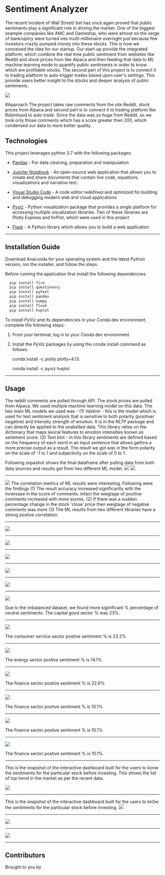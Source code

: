 # Sentiment Analyzer

The recent incident of Wall Street/ bet has once again proved that public sentiments play a significant role in driving the market.  One of the biggest example companies like AMC and Gamestop, who were almost on the verge of bankruptcy were turned into multi-millionaire overnight just because few investors crazily pumped money into these stocks. This is how we conceived the idea for our startup. Our start-up provide the integrated platform, which combine the real time public sentiment from websites like Reddit and stock prices from like Alpaca and then feeding that data to ML machine learning mode to quantify public sentiments in order to know which are profitable stocks. The second part of this project is to connect it to trading platform to auto-trigger trades based upon user's settings. This provide users better insight to the stocks and deeper analysis of public sentiments.

![](snapshots/intro.PNG)

#Approach
The project takes raw comments from the site Reddit, stock prices from Alpaca and second part is to connect it to trading platform like Robinhood to auto trade. Since the data was so huge from Reddit, so we took only those comments which has a score greater then 200, which condensed our data to more better quality.

## Technologies

This project leverages python 3.7 with the following packages:

* [Pandas](https://pandas.pydata.org/) - For data cleaning, preparation and manipulation

* [Jupyter Notebook](https://jupyter.org/) - An open-source web application that allows you to create and share documents that contain live code, equations, visualizations and narrative text.

* [Visual Studio Code](https://code.visualstudio.com/) - A code editor redefined and optimized for building and debugging modern web and cloud applications

* [Pyviz](https://pyviz.org/) - Python visualization package that provides a single platform for accessing multiple visualization libraries. Two of these libraries are Plotly Express and hvPlot, which were used in this project

* [Flask](https://flask.palletsprojects.com/en/1.1.x/) - A Python library which allows you to build a web application


---

## Installation Guide

Download Anaconda for your operating system and the latest Python version, run the installer, and follow the steps.

Before running the application first install the following dependencies.

```python
  pip install fire
  pip install questionary
  pip install pytest
  pip install pandas
  pip install numpy
  pip install flask
  pip install hvplot
```

To install PyViz and its dependencies in your Conda dev environment, complete the following steps:

1. From your terminal, log in to your Conda dev environment.

2. Install the PyViz packages by using the conda install command as follows:
    
	conda install -c plotly plotly=4.13.
    
    conda install -c pyviz hvplot
-----------------------------------------------------------------------------------------------------------------------------------------------------

## Usage

The reddit comments are pulled through API. The stock prices are pulled from Alpaca. We used multiple machine learning model on this data. The two main ML models we used was - (1) Valdmir - this is the model which is used for text sentiment analysis that is sensitive to both polarity (positive/ negative) and intensity strength of emotion. It is in the NLTP package and can directly be applied to the unabelled data. This library relies on the dictionary that maps lexical features to emotion intensities konwn as sentiment score. (2) Text blot - In this library sentiments are defined based on the frequency of each word in an input sentence that allows gettins a more precise output as a result. The result we got was in the form polarity on the scale of -1 to 1 and subjectivity on the scale of 0 to 1.

Following snpashot shows the final dataframe after pulling data from both data sources and results got from two different ML model.
![](snapshots/dataframe_headline.PNG)
![](snapshots/dataframe_content.PNG)

--------------------------------------------------------------------------------------------------------------------------------------------

![](snapshots/correlation.PNG)
The correlation metrics of ML results were interesting. Following were the findings (1) The result accuracy increased significantly with the incerease in the score of comments. Infact the weigtage of positive comments increased with more scores. (2) If there was a sudden percentage change in the stock 'close' price then weigtage of negative comments was more (3) The ML results from two different libraries have a strong  postive correlation.

--------------------------------------------------------------------------------------------------------------------------------------------

![](snapshots/cross_results.PNG)

--------------------------------------------------------------------------------------------------------------------------------------------

![](snapshots/snapshots.PNG)

--------------------------------------------------------------------------------------------------------------------------------------------
![](snapshots/polarity_variation.PNG)

--------------------------------------------------------------------------------------------------------------------------------------------

![](snapshots/score.PNG)

--------------------------------------------------------------------------------------------------------------------------------------------

![](snapshots/sentiment_trend.PNG)

--------------------------------------------------------------------------------------------------------------------------------------------

![](snapshots/capital_goods.PNG)

Due to the imbalanced dataset, we found more siginificant % percentage of neutral sentiments. The capital good sector % was 23%.

--------------------------------------------------------------------------------------------------------------------------------------------

![](snapshots/customer_services.PNG)

The consumer service sector postive sentiment % is 23.2%

--------------------------------------------------------------------------------------------------------------------------------------------

![](snapshots/energy.PNG)

The energy sector postive sentiment % is 14.1%


--------------------------------------------------------------------------------------------------------------------------------------------

![](snapshots/finance.PNG)

The finance sector postive sentiment % is 22.6%

--------------------------------------------------------------------------------------------------------------------------------------------

![](snapshots/health_care.PNG)

The finance sector postive sentiment % is 10.1%

--------------------------------------------------------------------------------------------------------------------------------------------

![](snapshots/public_utilities.PNG)

The finance sector postive sentiment % is 10.1%

--------------------------------------------------------------------------------------------------------------------------------------------

![](snapshots/public_utilities.PNG)

The finance sector postive sentiment % is 10.1%

--------------------------------------------------------------------------------------------------------------------------------------------

This is the snapshot of the interactive dashboard built for the users to konw the sentiments for the particular stock before investing.
This shows the list of top trend in the market as per the recent data.

![](snapshots/public_sentiments.PNG)

--------------------------------------------------------------------------------------------------------------------------------------------

This is the snapshot of the interactive dashboard built for the users to kn0w the sentiments for the particular stock before investing. 
![](snapshots/for_which_stock.PNG)

--------------------------------------------------------------------------------------------------------------------------------------------

![](snapshots/range_of_Sentiments.PNG)

--------------------------------------------------------------------------------------------------------------------------------------------

![](snapshots/range_of_Sentiments.PNG)

--------------------------------------------------------------------------------------------------------------------------------------------



## Contributors

Brought to you by 
